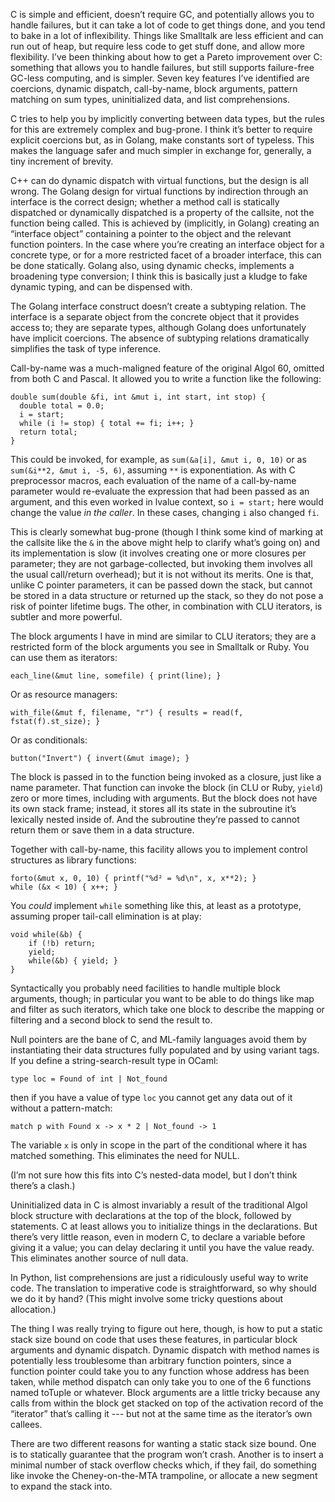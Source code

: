 C is simple and efficient, doesn’t require GC, and potentially allows
you to handle failures, but it can take a lot of code to get things
done, and you tend to bake in a lot of inflexibility.  Things like
Smalltalk are less efficient and can run out of heap, but require less
code to get stuff done, and allow more flexibility.  I’ve been
thinking about how to get a Pareto improvement over C: something that
allows you to handle failures, but still supports failure-free GC-less
computing, and is simpler.  Seven key features I’ve identified are
coercions, dynamic dispatch, call-by-name, block arguments, pattern
matching on sum types, uninitialized data, and list comprehensions.

C tries to help you by implicitly converting between data types, but
the rules for this are extremely complex and bug-prone.  I think it’s
better to require explicit coercions but, as in Golang, make constants
sort of typeless.  This makes the language safer and much simpler in
exchange for, generally, a tiny increment of brevity.

C++ can do dynamic dispatch with virtual functions, but the design is
all wrong.  The Golang design for virtual functions by indirection
through an interface is the correct design; whether a method call is
statically dispatched or dynamically dispatched is a property of the
callsite, not the function being called.  This is achieved by
(implicitly, in Golang) creating an “interface object” containing a
pointer to the object and the relevant function pointers.  In the case
where you’re creating an interface object for a concrete type, or for
a more restricted facet of a broader interface, this can be done
statically.  Golang also, using dynamic checks, implements a
broadening type conversion; I think this is basically just a kludge to
fake dynamic typing, and can be dispensed with.

The Golang interface construct doesn’t create a subtyping relation.
The interface is a separate object from the concrete object that it
provides access to; they are separate types, although Golang does
unfortunately have implicit coercions.  The absence of subtyping
relations dramatically simplifies the task of type inference.

Call-by-name was a much-maligned feature of the original Algol 60,
omitted from both C and Pascal.  It allowed you to write a function
like the following:

    double sum(double &fi, int &mut i, int start, int stop) {
      double total = 0.0;
      i = start;
      while (i != stop) { total += fi; i++; }
      return total;
    }

This could be invoked, for example, as `sum(&a[i], &mut i, 0, 10)` or
as `sum(&i**2, &mut i, -5, 6)`, assuming `**` is exponentiation.  As
with C preprocessor macros, each evaluation of the name of a
call-by-name parameter would re-evaluate the expression that had been
passed as an argument, and this even worked in lvalue context, so `i =
start;` here would change the value *in the caller*.  In these cases,
changing `i` also changed `fi`.

This is clearly somewhat bug-prone (though I think some kind of
marking at the callsite like the `&` in the above might help to
clarify what’s going on) and its implementation is slow (it involves
creating one or more closures per parameter; they are not
garbage-collected, but invoking them involves all the usual
call/return overhead); but it is not without its merits.  One is that,
unlike C pointer parameters, it can be passed down the stack, but
cannot be stored in a data structure or returned up the stack, so they
do not pose a risk of pointer lifetime bugs.  The other, in
combination with CLU iterators, is subtler and more powerful.

The block arguments I have in mind are similar to CLU iterators; they
are a restricted form of the block arguments you see in Smalltalk or
Ruby.  You can use them as iterators:

    each_line(&mut line, somefile) { print(line); }

Or as resource managers:

    with_file(&mut f, filename, "r") { results = read(f, fstat(f).st_size); }

Or as conditionals:

    button("Invert") { invert(&mut image); }

The block is passed in to the function being invoked as a closure,
just like a name parameter.  That function can invoke the block (in
CLU or Ruby, `yield`) zero or more times, including with arguments.
But the block does not have its own stack frame; instead, it stores
all its state in the subroutine it’s lexically nested inside of.  And
the subroutine they’re passed to cannot return them or save them in a
data structure.

Together with call-by-name, this facility allows you to implement
control structures as library functions:

    forto(&mut x, 0, 10) { printf("%d² = %d\n", x, x**2); }
    while (&x < 10) { x++; }

You *could* implement `while` something like this, at least as a
prototype, assuming proper tail-call elimination is at play:

    void while(&b) {
        if (!b) return;
        yield;
        while(&b) { yield; }
    }
        
Syntactically you probably need facilities to handle multiple block
arguments, though; in particular you want to be able to do things like
map and filter as such iterators, which take one block to describe the
mapping or filtering and a second block to send the result to.

Null pointers are the bane of C, and ML-family languages avoid them by
instantiating their data structures fully populated and by using
variant tags.  If you define a string-search-result type in OCaml:

    type loc = Found of int | Not_found

then if you have a value of type `loc` you cannot get any data out of
it without a pattern-match:

    match p with Found x -> x * 2 | Not_found -> 1

The variable `x` is only in scope in the part of the conditional where
it has matched something.  This eliminates the need for NULL.

(I’m not sure how this fits into C’s nested-data model, but I don’t
think there’s a clash.)

Uninitialized data in C is almost invariably a result of the
traditional Algol block structure with declarations at the top of the
block, followed by statements.  C at least allows you to initialize
things in the declarations.  But there’s very little reason, even in
modern C, to declare a variable before giving it a value; you can
delay declaring it until you have the value ready.  This eliminates
another source of null data.

In Python, list comprehensions are just a ridiculously useful way to
write code.  The translation to imperative code is straightforward, so
why should we do it by hand?  (This might involve some tricky
questions about allocation.)

The thing I was really trying to figure out here, though, is how to
put a static stack size bound on code that uses these features, in
particular block arguments and dynamic dispatch.  Dynamic dispatch
with method names is potentially less troublesome than arbitrary
function pointers, since a function pointer could take you to any
function whose address has been taken, while method dispatch can only
take you to one of the 6 functions named toTuple or whatever.  Block
arguments are a little tricky because any calls from within the block
get stacked on top of the activation record of the “iterator” that’s
calling it --- but not at the same time as the iterator’s own callees.

There are two different reasons for wanting a static stack size bound.
One is to statically guarantee that the program won’t crash.  Another
is to insert a minimal number of stack overflow checks which, if they
fail, do something like invoke the Cheney-on-the-MTA trampoline, or
allocate a new segment to expand the stack into.
